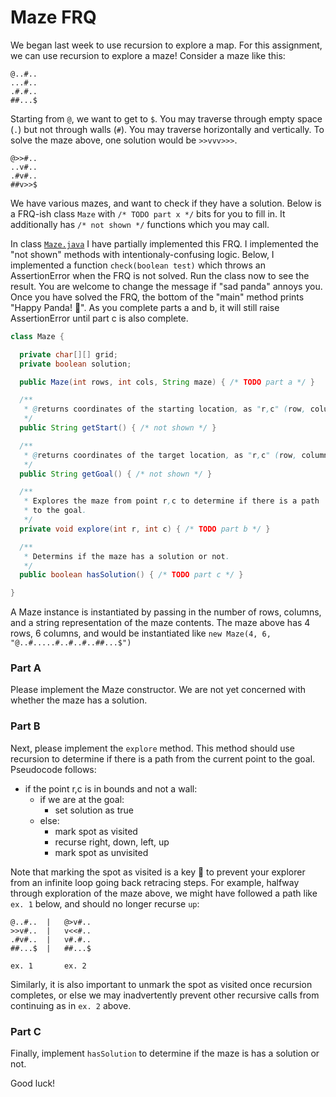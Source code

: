 # Maze FRQ

We began last week to use recursion to explore a map. For this assignment, we can use recursion to explore a maze! Consider a maze like this:

```
@..#..
...#..
.#.#..
##...$
```

Starting from `@`, we want to get to `$`. You may traverse through empty space (`.`) but not through walls (`#`). You may traverse horizontally and vertically. To solve the maze above, one solution would be `>>vvv>>>`.

```
@>>#..
..v#..
.#v#..
##v>>$
```

We have various mazes, and want to check if they have a solution. Below is a FRQ-ish class `Maze` with `/* TODO part x */` bits for you to fill in. It additionally has `/* not shown */` functions which you may call.

In class [`Maze.java`](Maze.java) I have partially implemented this FRQ. I implemented the "not shown" methods with intentionaly-confusing logic. Below, I implemented a function `check(boolean test)` which throws an AssertionError when the FRQ is not solved. Run the class now to see the result. You are welcome to change the message if "sad panda" annoys you. Once you have solved the FRQ, the bottom of the "main" method prints "Happy Panda! 🐼". As you complete parts a and b, it will still raise AssertionError until part c is also complete.

```java
class Maze {

  private char[][] grid;
  private boolean solution;

  public Maze(int rows, int cols, String maze) { /* TODO part a */ }

  /**
   * @returns coordinates of the starting location, as "r,c" (row, column)
   */
  public String getStart() { /* not shown */ }

  /**
   * @returns coordinates of the target location, as "r,c" (row, column)
   */
  public String getGoal() { /* not shown */ }

  /**
   * Explores the maze from point r,c to determine if there is a path
   * to the goal.
   */
  private void explore(int r, int c) { /* TODO part b */ }

  /**
   * Determins if the maze has a solution or not.
   */
  public boolean hasSolution() { /* TODO part c */ }

}
```

A Maze instance is instantiated by passing in the number of rows, columns, and a string representation of the maze contents. The maze above has 4 rows, 6 columns, and would be instantiated like `new Maze(4, 6, "@..#.....#..#..#..##...$")`

### Part A

Please implement the Maze constructor. We are not yet concerned with whether the maze has a solution.

### Part B

Next, please implement the `explore` method. This method should use recursion to determine if there is a path from the current point to the goal. Pseudocode follows:

- if the point r,c is in bounds and not a wall:
  - if we are at the goal:
    - set solution as true
  - else:
    - mark spot as visited
    - recurse right, down, left, up
    - mark spot as unvisited

Note that marking the spot as visited is a key 🔑 to prevent your explorer from an infinite loop going back retracing steps. For example, halfway through exploration of the maze above, we might have followed a path like `ex. 1` below, and should no longer recurse `up`:

```
@..#..  |   @>v#..
>>v#..  |   v<<#..
.#v#..  |   v#.#..
##...$  |   ##...$

ex. 1       ex. 2
```

Similarly, it is also important to unmark the spot as visited once recursion completes, or else we may inadvertently prevent other recursive calls from continuing as in `ex. 2` above.

### Part C

Finally, implement `hasSolution` to determine if the maze is has a solution or not.

Good luck!
